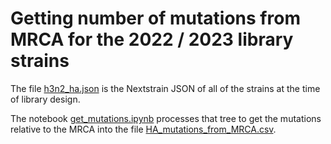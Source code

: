 # Getting number of mutations from MRCA for the 2022 / 2023 library strains

The file [h3n2_ha.json](h3n2_ha.json) is the Nextstrain JSON of all of the strains at the time of library design.

The notebook [get_mutations.ipynb](get_mutations.ipynb) processes that tree to get the mutations relative to the MRCA into the file [HA_mutations_from_MRCA.csv](HA_mutations_from_MRCA.csv).

